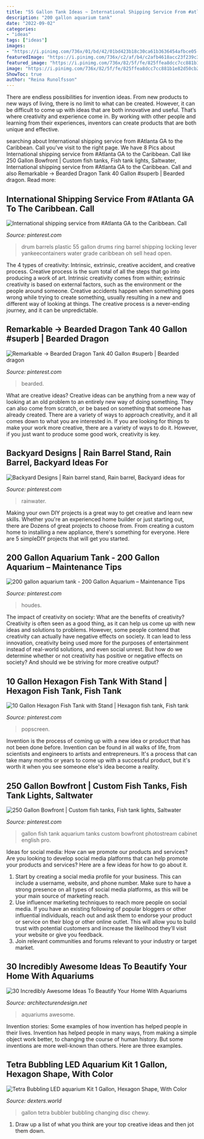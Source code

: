 ```yaml
---
title: "55 Gallon Tank Ideas ~ International Shipping Service From #atlanta Ga To The Caribbean. Call"
description: "200 gallon aquarium tank"
date: "2022-09-02"
categories:
- "ideas"
tags: ["ideas"]
images:
- "https://i.pinimg.com/736x/01/bd/42/01bd423b18c30ca61b3636454afbce05--barrels-for-sale-drum-online.jpg"
featuredImage: "https://i.pinimg.com/736x/c2/af/b4/c2afb4618acc23f239c3fad735f3cbcc.jpg"
featured_image: "https://i.pinimg.com/736x/82/5f/fe/825ffea8dcc7cc881b1e82d50cb20ee1.jpg"
image: "https://i.pinimg.com/736x/82/5f/fe/825ffea8dcc7cc881b1e82d50cb20ee1.jpg"
ShowToc: true
author: "Reina Runolfsson"
---
```



There are endless possibilities for invention ideas. From new products to new ways of living, there is no limit to what can be created. However, it can be difficult to come up with ideas that are both innovative and useful. That’s where creativity and experience come in. By working with other people and learning from their experiences, inventors can create products that are both unique and effective.

	

		
searching about International shipping service from #Atlanta GA to the Caribbean. Call you've visit to the right page. We have 8 Pics about International shipping service from #Atlanta GA to the Caribbean. Call like 250 Gallon Bowfront | Custom fish tanks, Fish tank lights, Saltwater, International shipping service from #Atlanta GA to the Caribbean. Call and also Remarkable -&gt; Bearded Dragon Tank 40 Gallon #superb | Bearded dragon. Read more:
		
    
## International Shipping Service From #Atlanta GA To The Caribbean. Call

<img loading=lazy src="https://i.pinimg.com/736x/01/bd/42/01bd423b18c30ca61b3636454afbce05--barrels-for-sale-drum-online.jpg" onerror="this.onerror=null;this.src='https://tse3.mm.bing.net/th?id=OIP.emUUAqYCA4Lo5IdOEScFLgHaJ4&amp;pid=15.1';" alt="International shipping service from #Atlanta GA to the Caribbean. Call">

_Source: pinterest.com_

>drum barrels plastic 55 gallon drums ring barrel shipping locking lever yankeecontainers water grade caribbean oh sell head open. 

	

The 4 types of creativity: Intrinsic, extrinsic, creative accident, and creative process.
Creative process is the sum total of all the steps that go into producing a work of art. Intrinsic creativity comes from within; extrinsic creativity is based on external factors, such as the environment or the people around someone. Creative accidents happen when something goes wrong while trying to create something, usually resulting in a new and different way of looking at things. The creative process is a never-ending journey, and it can be unpredictable.

    
## Remarkable -&gt; Bearded Dragon Tank 40 Gallon #superb | Bearded Dragon

<img loading=lazy src="https://i.pinimg.com/736x/20/f6/54/20f6542612bdf0d43d00e0b9978de0e7.jpg" onerror="this.onerror=null;this.src='https://tse4.mm.bing.net/th?id=OIP.XhjrMmB2lbOIdkIe_pMkjwHaJ-&amp;pid=15.1';" alt="Remarkable -&gt; Bearded Dragon Tank 40 Gallon #superb | Bearded dragon">

_Source: pinterest.com_

>bearded. 

	

What are creative ideas?
Creative ideas can be anything from a new way of looking at an old problem to an entirely new way of doing something. They can also come from scratch, or be based on something that someone has already created. There are a variety of ways to approach creativity, and it all comes down to what you are interested in. If you are looking for things to make your work more creative, there are a variety of ways to do it. However, if you just want to produce some good work, creativity is key.

    
## Backyard Designs | Rain Barrel Stand, Rain Barrel, Backyard Ideas For

<img loading=lazy src="https://i.pinimg.com/736x/82/5f/fe/825ffea8dcc7cc881b1e82d50cb20ee1.jpg" onerror="this.onerror=null;this.src='https://tse1.mm.bing.net/th?id=OIP.9NTuKAVICetmCQrGPbuZ9AHaLK&amp;pid=15.1';" alt="Backyard Designs | Rain barrel stand, Rain barrel, Backyard ideas for">

_Source: pinterest.com_

>rainwater. 

	

Making your own DIY projects is a great way to get creative and learn new skills. Whether you're an experienced home builder or just starting out, there are Dozens of great projects to choose from. From creating a custom home to installing a new appliance, there's something for everyone. Here are 5 simpleDIY projects that will get you started.

    
## 200 Gallon Aquarium Tank - 200 Gallon Aquarium – Maintenance Tips

<img loading=lazy src="https://i.pinimg.com/736x/b9/26/0b/b9260b4b1d029d758c7fe65459810ae5--home-aquarium-reef-aquarium.jpg" onerror="this.onerror=null;this.src='https://tse2.mm.bing.net/th?id=OIP.A_8MA5LhyugwmHc3SSD2SAHaFp&amp;pid=15.1';" alt="200 gallon aquarium tank - 200 Gallon Aquarium – Maintenance Tips">

_Source: pinterest.com_

>houdes. 

	

The impact of creativity on society: What are the benefits of creativity?
Creativity is often seen as a good thing, as it can help us come up with new ideas and solutions to problems. However, some people contend that creativity can actually have negative effects on society. It can lead to less innovation, creativity being used more for the purposes of entertainment instead of real-world solutions, and even social unrest. But how do we determine whether or not creativity has positive or negative effects on society? And should we be striving for more creative output?

    
## 10 Gallon Hexagon Fish Tank With Stand | Hexagon Fish Tank, Fish Tank

<img loading=lazy src="https://i.pinimg.com/736x/c2/af/b4/c2afb4618acc23f239c3fad735f3cbcc.jpg" onerror="this.onerror=null;this.src='https://tse3.mm.bing.net/th?id=OIP.OovBD2HP9elvroR8-pwLkwHaJ3&amp;pid=15.1';" alt="10 Gallon Hexagon Fish Tank with Stand | Hexagon fish tank, Fish tank">

_Source: pinterest.com_

>popscreen. 

	

Invention is the process of coming up with a new idea or product that has not been done before. Invention can be found in all walks of life, from scientists and engineers to artists and entrepreneurs. It's a process that can take many months or years to come up with a successful product, but it's worth it when you see someone else's idea become a reality.

    
## 250 Gallon Bowfront | Custom Fish Tanks, Fish Tank Lights, Saltwater

<img loading=lazy src="https://i.pinimg.com/736x/3f/97/e2/3f97e272527b5a50dfbcbc095c0c405d--aquarium-cabinet-fish-tanks.jpg" onerror="this.onerror=null;this.src='https://tse1.mm.bing.net/th?id=OIP.IIFQQGno9YRcrN-y9IiTagHaLE&amp;pid=15.1';" alt="250 Gallon Bowfront | Custom fish tanks, Fish tank lights, Saltwater">

_Source: pinterest.com_

>gallon fish tank aquarium tanks custom bowfront photostream cabinet english pro. 

	

Ideas for social media: How can we promote our products and services?
Are you looking to develop social media platforms that can help promote your products and services? Here are a few ideas for how to go about it. 
1. Start by creating a social media profile for your business. This can include a username, website, and phone number. Make sure to have a strong presence on all types of social media platforms, as this will be your main source of marketing reach. 
2. Use influencer marketing techniques to reach more people on social media. If you have an existing following of popular bloggers or other influential individuals, reach out and ask them to endorse your product or service on their blog or other online outlet. This will allow you to build trust with potential customers and increase the likelihood they’ll visit your website or give you feedback. 
3. Join relevant communities and forums relevant to your industry or target market.

    
## 30 Incredibly Awesome Ideas To Beautify Your Home With Aquariums

<img loading=lazy src="http://cdn.architecturendesign.net/wp-content/uploads/2014/09/1338.jpg" onerror="this.onerror=null;this.src='https://tse2.mm.bing.net/th?id=OIP.6PW94T6Z5ruWPqb7eo-UkAHaLP&amp;pid=15.1';" alt="30 Incredibly Awesome Ideas To Beautify Your Home With Aquariums">

_Source: architecturendesign.net_

>aquariums awesome. 

	

Invention stories: Some examples of how invention has helped people in their lives.
Invention has helped people in many ways, from making a simple object work better, to changing the course of human history. But some inventions are more well-known than others. Here are three examples.

    
## Tetra Bubbling LED Aquarium Kit 1 Gallon, Hexagon Shape, With Color

<img loading=lazy src="https://dexters.world/wp-content/uploads/2020/06/81XLbmHWKbL._AC_SL1500_1.jpg" onerror="this.onerror=null;this.src='https://tse2.mm.bing.net/th?id=OIP.8xgUJivdbpFFEi5EDlIXVgHaKJ&amp;pid=15.1';" alt="Tetra Bubbling LED aquarium Kit 1 Gallon, Hexagon Shape, With Color">

_Source: dexters.world_

>gallon tetra bubbler bubbling changing disc chewy. 

	

1. Draw up a list of what you think are your top creative ideas and then jot them down.

